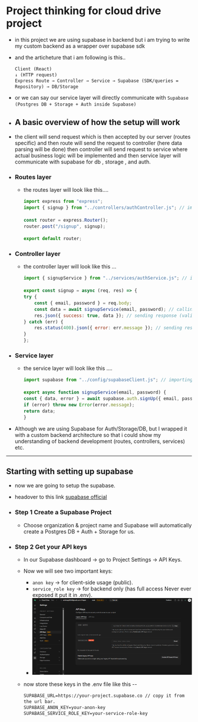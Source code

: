 # Project thinking for cloud drive project

* in this project we are using supabase in backend but i am trying to write my custom backend as a wrapper over supabase sdk
* and the articheture that i am following is this..

    ```text
    Client (React) 
    ↓ (HTTP request)
    Express Route → Controller → Service → Supabase (SDK/queries = Repository) → DB/Storage
    ```

* or we can say our service layer will directly communicate with `Supabase (Postgres DB + Storage + Auth inside Supabase)`

* ## A basic overview of how the setup will work

* the client will send request which is then accepted by our server (routes specific) and then route will send the request to controller (here data parsing will be done) then controller will send request to service where actual business logic will be implemented and then service layer will communicate with supabase for db , storage , and auth.

* ### Routes layer

  * the routes layer will look like this....

    ```js
    import express from "express";
    import { signup } from "../controllers/authController.js"; // importing from controller layer

    const router = express.Router();
    router.post("/signup", signup);

    export default router;
    ```

* ### Controller layer

  * the controller layer will look like this ...

    ```js
    import { signupService } from "../services/authService.js"; // importing from service layer

    export const signup = async (req, res) => {
    try {
        const { email, password } = req.body;
        const data = await signupService(email, password); // calling service layer
        res.json({ success: true, data }); // sending response (valid)
    } catch (err) {
        res.status(400).json({ error: err.message }); // sending response (error)
    } 
    };
    ```

* ### Service layer

  * the service layer will look like this ....

    ```js
    import supabase from "../config/supabaseClient.js"; // importing supabase ..

    export async function signupService(email, password) {
    const { data, error } = await supabase.auth.signUp({ email, password }); // calling supabase for auth
    if (error) throw new Error(error.message);
    return data;
    }

    ```

* Although we are using Supabase for Auth/Storage/DB, but I wrapped it with a custom backend architecture so that i could show my understanding of backend development (routes, controllers, services) etc.

---

## Starting with setting up supabase

* now we are going to setup the supabase.
* headover to this link [supabase official](https://supabase.com/)

* ### Step 1 Create a Supabase Project

  * Choose organization & project name and Supabase will automatically create a Postgres DB + Auth + Storage for us.

* ### Step 2 Get your API keys

  * In our Supabase dashboard → go to Project Settings → API Keys.
  * Now we will see two important keys:
    * `anon key` → for client-side usage (public).
    * `service_role key` → for backend only (has full access Never ever exposed it put it in .env).
    * ![screenshot attached](./supabase%20project%20setup.png)
  * now store these keys in the .env file like this --

    ```env
    SUPABASE_URL=https://your-project.supabase.co // copy it from the url bar.
    SUPABASE_ANON_KEY=your-anon-key
    SUPABASE_SERVICE_ROLE_KEY=your-service-role-key
    ```
